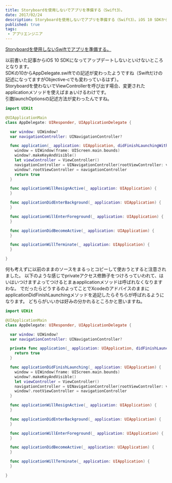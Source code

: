 ```yaml
---
title: Storyboardを使用しないでアプリを準備する（Swift3）。
date: 2017/02/24
description: Storyboardを使用しないでアプリを準備する（Swift3）。iOS 10 SDKからAppDelegate.swiftのメソッドが変わったのでその対応。
published: true
tags: 
 - アプリエンジニア
---
```


[Storyboardを使用しないSwiftでアプリを準備する。](/2015/03/10/storyboardswift.html)

以前書いた記事からiOS 10 SDKになってアップデートしないといけないところとなります。  
SDKの10からAppDelegate.swiftでの記述が変わったようですね（Swiftだけの記述になってますがObjective-cでも変わっているはず）。  
Storyboardを使わないでViewControllerを呼び出す場合、変更されたapplicationメソッドを使えばまぁいけるわけです。  
引数launchOptionsの記述方法が変わったんですね。

<!-- more -->

```swift
import UIKit

@UIApplicationMain
class AppDelegate: UIResponder, UIApplicationDelegate {

  var window: UIWindow?
  var navigationController: UINavigationController?

  func application(_ application: UIApplication, didFinishLaunchingWithOptions launchOptions: [UIApplicationLaunchOptionsKey : Any]? = nil) -> Bool {
    window = UIWindow(frame: UIScreen.main.bounds)
    window?.makeKeyAndVisible()
    let viewController = ViewController()
    navigationController = UINavigationController(rootViewController: viewController)
    window?.rootViewController = navigationController
    return true
  }

  func applicationWillResignActive(_ application: UIApplication) {
  }

  func applicationDidEnterBackground(_ application: UIApplication) {
  }

  func applicationWillEnterForeground(_ application: UIApplication) {
  }

  func applicationDidBecomeActive(_ application: UIApplication) {
  }

  func applicationWillTerminate(_ application: UIApplication) {
  }

}
```
何も考えずに以前のままのソースをまるっとコピーして使おうとすると注意されました。
以下のような感じでprivateアクセス修飾子をつけろっていわれて、はいはいつけますよってつけるとまぁapplicationメソッドは呼ばれなくなりますわな。
でだったらどうするのよってことでXcodeのアドバイスのままにapplicationDidFinishLaunchingメソッドを追記したらそちらが呼ばれるようになります。
どちらがいいかは好みの分かれるところかと思いますね。

```swift
import UIKit

@UIApplicationMain
class AppDelegate: UIResponder, UIApplicationDelegate {

  var window: UIWindow?
  var navigationController: UINavigationController?

  private func application(_ application: UIApplication, didFinishLaunchingWithOptions launchOptions: [NSObject: AnyObject]?) -> Bool {
    return true
  }

  func applicationDidFinishLaunching(_ application: UIApplication) {
    window = UIWindow(frame: UIScreen.main.bounds)
    window?.makeKeyAndVisible()
    let viewController = ViewController()
    navigationController = UINavigationController(rootViewController: viewController)
    window?.rootViewController = navigationController
  }

  func applicationWillResignActive(_ application: UIApplication) {
  }

  func applicationDidEnterBackground(_ application: UIApplication) {
  }

  func applicationWillEnterForeground(_ application: UIApplication) {
  }

  func applicationDidBecomeActive(_ application: UIApplication) {
  }

  func applicationWillTerminate(_ application: UIApplication) {
  }

}
```
